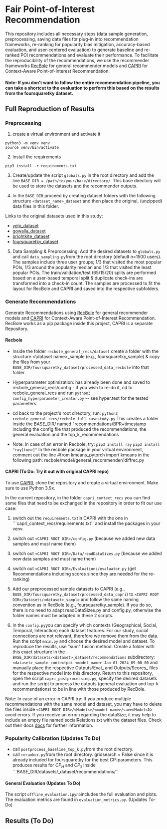 # Fair Point-of-Interest Recommendation

This repository includes all necessary steps (data sample generation, preprocessing, saving data files for plug-in into recommendation frameworks, re-ranking for popularity bias mitigation, accuracy-based evaluation, and user-centered evaluation) to generate baseline and re-ranked POI recommendations and evaluate their performance. To facilitate the reproducibility of the recommendations, we use the recommender frameworks [RecBole](https://github.com/RUCAIBox/RecBole) for general recommender models and [CAPRI](https://github.com/CapriRecSys/CAPRI) for Context-Aware Point-of-Interest Recommendation. 

#### Note: If you don't want to follow the entire recommendation pipeline, you can take a shortcut to the evaluation to perform this based on the results from the foursquaretky dataset.


## Full Reproduction of Results

### Preprocessing

1. create a virtual environment and activate it
```
python3 -m venv venv
source venv/bin/activate
```
2. Install the requirements 
```
pip3 install -r requirements.txt
```
3. Create/update the script ```globals.py``` in the root directory and add the line ```BASE_DIR = /path/to/your/base/directory/```. This base directory will be used to store the datasets and the recommender outputs. 

4. In the ```BASE_DIR``` proceed by creating dataset folders with the following structure ```<dataset_name>_dataset``` and then place the original, (unzipped) data files in this folder.

Links to the original datasets used in this study: 
* [yelp_dataset](https://www.yelp.com/dataset)
* [gowalla_dataset](https://snap.stanford.edu/data/loc-gowalla.html)
* [brightkite_dataset](https://snap.stanford.edu/data/loc-brightkite.html)
* [foursquaretky_dataset](https://www.kaggle.com/datasets/chetanism/foursquare-nyc-and-tokyo-checkin-dataset)

5. Data Sampling & Preprocessing: Add the desired datasets to ```globals.py``` and call ```data_sampling.py```from the root directory (default n=1500 users). The samples include three user groups; 1/3 that visited the most popular POIs, 1/3 around the popularity median and 1/3 that visited the least popular POIs. The train/validation/test (65/15/20) splits are performed based on a user-based temporal split & duplicate check-ins are transformed into a check-in count. The samples are processed to fit the layout for RecBole and CAPRI and saved into the respective subfolders.

### Generate Recommendations
Generate Recommendations using [RecBole](https://github.com/RUCAIBox/RecBole) for general recommender models and [CAPRI](https://github.com/CapriRecSys/CAPRI) for Context-Aware Point-of-Interest Recommendation. RecBole works as a pip package inside this project, CAPRI is a separate Repository. 

#### Recbole 

* Inside the folder ```recbole_general_recs/dataset``` create a folder with the structure <\dataset name>_sample (e.g., foursquaretky_sample) & copy the files from your ```BASE_DIR/foursquaretky_dataset/processed_data_recbole``` into that folder. 

* Hyperparameter optimization: has already been done and saved to recbole_general_recs/config - if you wish to re-do it, cd to recbole_general_recs and run ```python3 config_hyperparameter_creator.py``` -- see hyper.test for the tested parameters

* cd back to the project's root directory, run: ```python3 recbole_general_recs/recbole_full_casestudy.py```
This creates a folder inside the BASE_DIR/<dataset> named "recommendations/BPR+timestamp including the config file that produced the recommendations, the general evaluation and the top_k_recommendations

* Note: In case of an error in Recbole, try:
```pip3 install ray```
```pip3 install "ray[tune]"```
In the recbole package in your virtual environment, comment out the line #from kmeans_pytorch import kmeans in the following path: recbole/model/general_recommender/ldiffrec.py

#### CAPRI (To Do: Try it out with original CAPRI repo)
To use [CAPRI](https://github.com/CapriRecSys/CAPRI), clone the repository and create a virtual environment. Make sure to use Python 3.9x. 

In the current repository, in the folder ```capri_context_recs``` you can find some files that need to be exchanged in the repository in order to fit our use case: 

1. switch out the ```requirements.txt```in CAPRI with the one in ```capri_context_recs/requirements.txt`` and install the packages in your venv. 

2. switch out ```<CAPRI ROOT DIR>/config.py``` (because we added new data samples and must name them)
3. switch out ```<CAPRI ROOT DIR>/Data/readDataSizes.py``` (because we added new data samples and must name them)
4. switch out ```<CAPRI ROOT DIR>/Evaluations/evaluator.py``` (get Recommendations including scores since they are needed for the re-ranking)

5. Add our preprocessed sample datasets to CAPRI (e.g., ```BASE_DIR/foursquaretky_dataset/processed_data_capri```) to ```<CAPRI ROOT DIR>/Datasets/<dataset>_sample``` and follow the same naming convention as in RecBole (e.g., foursquaretky_sample). If you do so, there is no need to adapt readDataSizes.py and config.py, otherwise the folder names must be adapted in these 2 scripts. 

6. In the ```config.py```you can specify which contexts (Geographical, Social, Temporal, Interaction) each dataset features. For our study, social connections are not relevant, therefore we remove them from the data. Run the script ```main.py``` and choose the desired model and dataset. To reproduce the results, use "sum" fusion method. Create a folder with this exact structure in the ```BASE_DIR/datasets/<dataset>_dataset/recommendations``` subdirectory: ```<dataset>_sample-contextpoi-<model_name>-Jan-01-2024_09-00-00``` and manually place the respective Outputs/Eval_ and Outputs/Scores_ files for the respective model into this directory. Return to this repository, open the script ```capri_postprocessing.py```, specify the desired datasets and run the script to process the outputs (general evaluation and top-k recommendations) to be in line with those produced by RecBole.

Note: In case of an error in CAPRI try: If you produce multiple recommendations with the same model and dataset, you may have to delete the files inside ```<CAPRI ROOT DIR>/<Models>/<model name>/savedModels```to avoid errors. If you receive an error regarding the dataSize, it may help to include an empty file named socialRelations.txt with the dataset files. Check out their docs [docs](https://capri.readthedocs.io/en/latest/index.html) for further information.

### Popularity Calibration (Updates To Do)

* call ```postprocess_baseline_top_k.py```from the root directory. 
* call ```reranker.py```from the root directory. gridsearch = False since it is already included for foursquaretky for the best CP-parameters. This produces results for $CP_H$ and $CP_\Im$ inside ```BASE_DIR/datasets/<dataset>_dataset/recommendations/<model name>``

#### General Evaluation (Updates To Do)
The script ```offline_evaluation.ipynb```includes the full evaluation and plots. The evaluation metrics are found in ```evaluation_metrics.py```. (Updates To-Do)


## Results (To Do)